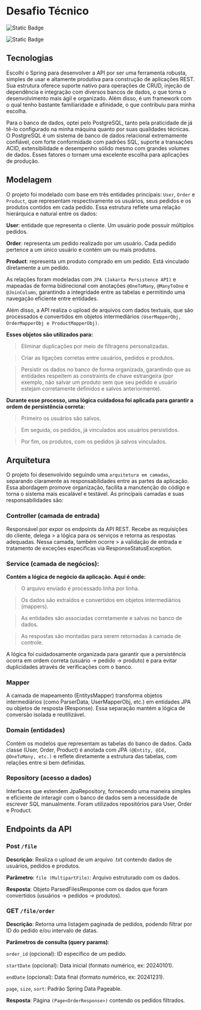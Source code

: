 # Desafio Técnico

![Static Badge](https://img.shields.io/badge/Back-SpringBoot-grenn)

![Static Badge](https://img.shields.io/badge/database-PostgreSQL-blue)


## Tecnologias
Escolhi o Spring para desenvolver a API por ser uma ferramenta robusta, simples de usar e altamente produtiva para construção de aplicações REST. Sua estrutura oferece suporte nativo para operações de CRUD, injeção de dependência e integração com diversos bancos de dados, o que torna o desenvolvimento mais ágil e organizado. Além disso, é um framework com o qual tenho bastante familiaridade e afinidade, o que contribuiu para minha escolha.

Para o banco de dados, optei pelo PostgreSQL, tanto pela praticidade de já tê-lo configurado na minha máquina quanto por suas qualidades técnicas. O PostgreSQL é um sistema de banco de dados relacional extremamente confiável, com forte conformidade com padrões SQL, suporte a transações ACID, extensibilidade e desempenho sólido mesmo com grandes volumes de dados. Esses fatores o tornam uma excelente escolha para aplicações de produção.


## Modelagem
O projeto foi modelado com base em três entidades principais: `User`, `Order` e `Product`, que representam respectivamente os usuários, seus pedidos e os produtos contidos em cada pedido. Essa estrutura reflete uma relação hierárquica e natural entre os dados:

**User**: entidade que representa o cliente. Um usuário pode possuir múltiplos pedidos.

**Order**: representa um pedido realizado por um usuário. Cada pedido pertence a um único usuário e contém um ou mais produtos.

**Product**: representa um produto comprado em um pedido. Está vinculado diretamente a um pedido.

As relações foram modeladas com `JPA (Jakarta Persistence API)` e mapeadas de forma bidirecional com anotações `@OneToMany`, `@ManyToOne` e `@JoinColumn`, garantindo a integridade entre as tabelas e permitindo uma navegação eficiente entre entidades.

Além disso, a API realiza o upload de arquivos com dados textuais, que são processados e convertidos em objetos intermediários `(UserMapperObj, OrderMapperObj e ProductMapperObj)`.

**Esses objetos são utilizados para:**

> Eliminar duplicações por meio de filtragens personalizadas.

> Criar as ligações corretas entre usuários, pedidos e produtos.

> Persistir os dados no banco de forma organizada, garantindo que as entidades respeitem as constraints de chave estrangeira (por exemplo, não salvar um produto sem que seu pedido e usuário estejam corretamente definidos e salvos anteriormente).

**Durante esse processo, uma lógica cuidadosa foi aplicada para garantir a ordem de persistência correta:**

> Primeiro os usuários são salvos.

> Em seguida, os pedidos, já vinculados aos usuários persistidos.

> Por fim, os produtos, com os pedidos já salvos vinculados.

## Arquitetura

O projeto foi desenvolvido seguindo uma `arquitetura em camadas`, separando claramente as responsabilidades entre as partes da aplicação. Essa abordagem promove organização, facilita a manutenção do código e torna o sistema mais escalável e testável. As principais camadas e suas responsabilidades são:

### Controller (camada de entrada)
Responsável por expor os endpoints da API REST. Recebe as requisições do cliente, delega > a lógica para os serviços e retorna as respostas adequadas. Nessa camada, também ocorre > a validação de entrada e tratamento de exceções específicas via ResponseStatusException.

### Service (camada de negócios):

**Contém a lógica de negócio da aplicação. Aqui é onde:**
> O arquivo enviado é processado linha por linha.

> Os dados são extraídos e convertidos em objetos intermediários (mappers).

> As entidades são associadas corretamente e salvas no banco de dados.

> As respostas são montadas para serem retornadas à camada de controle.

A lógica foi cuidadosamente organizada para garantir que a persistência ocorra em ordem correta (usuário → pedido → produto) e para evitar duplicidades através de verificações com o banco.

### Mapper
A camada de mapeamento (EntitysMapper) transforma objetos intermediários (como ParserData, UserMapperObj, etc.) em entidades JPA ou objetos de resposta (Response). Essa separação mantém a lógica de conversão isolada e reutilizável.

### Domain (entidades)
Contém os modelos que representam as tabelas do banco de dados. Cada classe (User, Order, Product) é anotada com JPA `(@Entity, @Id, @OneToMany, etc.)` e reflete diretamente a estrutura das tabelas, com relações entre si bem definidas.

### Repository (acesso a dados)
Interfaces que estendem JpaRepository, fornecendo uma maneira simples e eficiente de interagir com o banco de dados sem a necessidade de escrever SQL manualmente. Foram utilizados repositórios para User, Order e Product.

## Endpoints da API

### Post `/file`
**Descrição**: Realiza o upload de um arquivo .txt contendo dados de usuários, pedidos e produtos.

**Parâmetro**:
`file (MultipartFile)`: Arquivo estruturado com os dados.

**Resposta**: Objeto ParsedFilesResponse com os dados que foram convertidos (usuários → pedidos → produtos).

### GET `/file/order`
**Descrição**: Retorna uma listagem paginada de pedidos, podendo filtrar por ID do pedido e/ou intervalo de datas.

**Parâmetros de consulta (query params)**:

`order_id` (opcional): ID específico de um pedido.

`startDate` (opcional): Data inicial (formato numérico, ex: 20240101).

`endDate` (opcional): Data final (formato numérico, ex: 20241231).

`page`, `size`, `sort`: Padrão Spring Data Pageable.

**Resposta**: Página `(Page<OrderResponse>)` contendo os pedidos filtrados.
